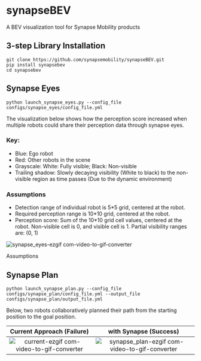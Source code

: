 # synapseBEV
A BEV visualization tool for Synapse Mobility products


## 3-step Library Installation
```
git clone https://github.com/synapsemobility/synapseBEV.git
pip install synapsebev
cd synapsebev
```


## Synapse Eyes
```
python launch_synapse_eyes.py --config_file configs/synapse_eyes/config_file.yml
```
The visualization below shows how the perception score increased when multiple robots could share their perception data through synapse eyes. 
### Key: 
- Blue: Ego robot
- Red: Other robots in the scene
- Grayscale: White: Fully visible; Black: Non-visible
- Trailing shadow: Slowly decaying visibility (White to black) to the non-visible region as time passes (Due to the dynamic environment)

### Assumptions
- Detection range of individual robot is 5*5 grid, centered at the robot.
- Required perception range is 10*10 grid, centered at the robot.
- Perception score: Sum of the 10*10 grid cell values, centered at the robot. Non-visible cell is 0, and visible cell is 1. Partial visibility ranges are: (0, 1)

![synapse_eyes-ezgif com-video-to-gif-converter](https://github.com/synapsemobility/synapseBEV/assets/163760520/a67aceae-fec2-4e1a-8d79-f6bb277abc65)

Assumptions





## Synapse Plan
```
python launch_synapse_plan.py --config_file configs/synapse_plan/config_file.yml --output_file configs/synapse_plan/output_file.yml 
```

Below, two robots collaboratively planned their path from the starting position to the goal position. 

|            Current Approach (Failure)           |            with Synapse (Success)           |
|:--------------------------------------:|:--------------------------------------:|
| ![current-ezgif com-video-to-gif-converter](https://github.com/synapsemobility/synapseBEV/assets/163760520/542f194e-d374-4f32-b872-d24b2756a27a) | ![synapse_plan-ezgif com-video-to-gif-converter](https://github.com/synapsemobility/synapseBEV/assets/163760520/9cdc695d-95ce-45eb-81b4-186e7b1c205e) |






